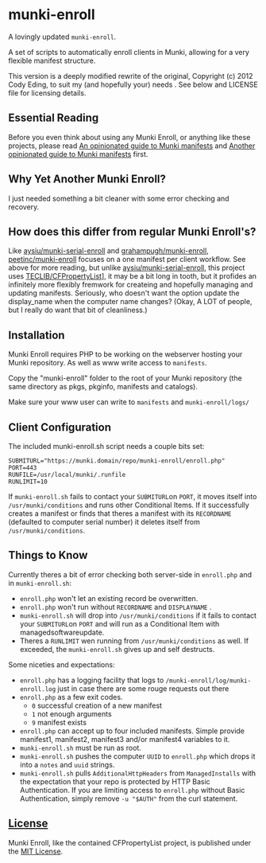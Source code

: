 # munki-enroll
A lovingly updated `munki-enroll`.

A set of scripts to automatically enroll clients in Munki, allowing for a very flexible manifest structure.

This version is a deeply modified rewrite of the original, Copyright (c) 2012 Cody Eding, to suit my (and hopefully your) needs .
See below and LICENSE file for licensing details.

## Essential Reading

Before you even think about using any Munki Enroll, or anything like these projects, please read [An opinionated guide to Munki manifests](https://groob.io/posts/manifest-guide/) and [Another opinionated guide to Munki manifests](http://technology.siprep.org/another-opinionated-guide-to-munki-manifests/) first.

## Why Yet Another Munki Enroll?

I just needed something a bit cleaner with some error checking and recovery.

## How does this differ from regular Munki Enroll's?

Like [aysiu/munki-serial-enroll](https://github.com/aysiu/munki-serial-enroll/) and [grahampugh/munki-enroll](https://github.com/grahampugh/munki-enroll/), [peetinc/munki-enroll](https://github.com/peetinc/munki-enroll/) focuses on a one manifest per client workflow. See above for more reading, but unlike [aysiu/munki-serial-enroll](https://github.com/aysiu/munki-serial-enroll/), this project uses [TECLIB/CFPropertyList](https://github.com/TECLIB/CFPropertyList)], it may be a bit long in tooth, but it profides an infinitely more flexibly fremwork for createing and hopefully managing and updating manifests. Seriously, who doesn't want the option update the display_name when the computer name changes? (Okay, A LOT of people, but I really do want that bit of cleanliness.)

## Installation

Munki Enroll requires PHP to be working on the webserver hosting your Munki repository. As well as www write access to `manifests`.

Copy the "munki-enroll" folder to the root of your Munki repository (the same directory as pkgs, pkginfo, manifests and catalogs). 

Make sure your www user can write to `manifests` and `munki-enroll/logs/`

## Client Configuration

The included munki-enroll.sh script needs a couple bits set:

	SUBMITURL="https://munki.domain/repo/munki-enroll/enroll.php"
	PORT=443
	RUNFILE=/usr/local/munki/.runfile
	RUNLIMIT=10

If `munki-enroll.sh` fails to contact your `SUBMITURL`on `PORT`, it moves itself into `/usr/munki/conditions` and runs other Conditional Items. If it successfully creates a manifest or finds that theres a manifest with its `RECORDNAME` (defaulted to computer serial number) it deletes itself from `/usr/munki/conditions`. 

## Things to Know

Currently theres a bit of error checking both server-side in `enroll.php` and in `munki-enroll.sh`:
- `enroll.php` won't let an existing record be overwritten.
- `enroll.php` won't run without `RECORDNAME` and `DISPLAYNAME` .
- `munki-enroll.sh` will drop into `/usr/munki/conditions` if it fails to contact your `SUBMITURL`on `PORT` and will run as a Conditional Item with managedsoftwareupdate.
- Theres a `RUNLIMIT` wen running from `/usr/munki/conditions` as well. If exceeded, the `munki-enroll.sh` gives up and self destructs.

Some niceties and expectations:
- `enroll.php` has a logging facility that logs to `/munki-enroll/log/munki-enroll.log` just in case there are some rouge requests out there
- `enroll.php` as a few exit codes. 
	- `0` successful creation of a new manifest
	- `1` not enough arguments
	- `9`	manifest exists 
- `enroll.php` can accept up to four included manifests. Simple provide manifest1, manifest2, manifest3 and/or manifest4 variables to it.
- `munki-enroll.sh` must be run as root.
- `munki-enroll.sh` pushes the computer `UUID` to `enroll.php` which drops it into a `notes` and `uuid` strings.
- `munki-enroll.sh` pulls `AdditionalHttpHeaders` from `ManagedInstalls` with the expectation that your repo is protected by HTTP Basic Authentication. If you are limiting access to `enroll.php` without Basic Authentication, simply remove `-u "$AUTH"` from the curl statement.

## [License](https://github.com/peetinc/munki-enroll/blob/master/LICENSE)

Munki Enroll, like the contained CFPropertyList project, is published under the [MIT License](http://www.opensource.org/licenses/mit-license.php).
